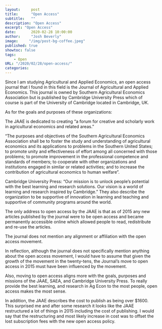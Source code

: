 ```yaml
---
layout:     post
title:      "Open Access"
subtitle:   ""
description: "Open Access"
excerpt: "Open Access"
date:       2020-02-28 10:00:00
author:     "Josh Beverly"
image:     "/img/post-bg-coffee.jpeg"
published: true
showtoc: false 
tags:
    - Open
URL: "/2020/02/28/open-access/"
categories: 
---
```


Since I am studying Agricultural and Applied Economics, an open access journal that I found in this field is the Journal of Agricultural and Applied Economics. This journal is owned by Southern Agricultural Economics Association but is published by Cambridge University Press which of course is part of the University of Cambridge located in Cambridge, UK.

As for the goals and purposes of these organizations:

The JAAE is dedicated to creating “a forum for creative and scholarly work in agricultural economics and related areas.”

“The purposes and objectives of the Southern Agricultural Economics Association shall be to foster the study and understanding of agricultural economics and its applications to problems in the Southern United States; to promote unity and effectiveness of effort among all concerned with those problems; to promote improvement in the professional competence and standards of members; to cooperate with other organizations and institutions engaged in similar or related activities; and to increase the contribution of agricultural economics to human welfare”.

Cambridge University Press: “Our mission is to unlock people’s potential with the best learning and research solutions. Our vision is a world of learning and research inspired by Cambridge.” They also describe the organization to be supportive of innovation in learning and teaching and supportive of community programs around the world.

The only address to open access by the JAAE is that as of 2015 any new articles published by the journal were to be open access and became permanently accessible online which allowed people to read, redistribute and re-use the articles.

The journal does not mention any alignment or affiliation with the open access movement.

In reflection, although the journal does not specifically mention anything about the open access movement, I would have to assume that given the growth of the movement in the twenty-tens, the Journal’s move to open access in 2015 must have been influenced by the movement.

Also, moving to open access aligns more with the goals, purposes and missions of the JAAE, SAEA, and Cambridge University Press. To really provide the best learning, and research in Ag Econ to the most people, open access makes the most sense.

In addition, the JAAE describes the cost to publish as being over $1600. This surprised me and after some research it looks like the JAAE restructured a lot of things in 2015 including the cost of publishing. I would say that the restructuring and most likely increase in cost was to offset the lost subscription fees with the new open access policy.
